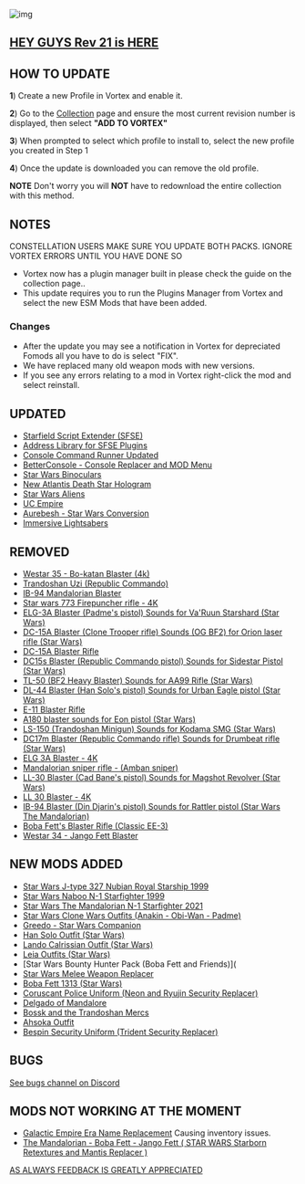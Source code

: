 ![img](https://s11.gifyu.com/images/SgCoI.png)

## [HEY GUYS Rev 21 is HERE](https://)

## HOW TO UPDATE

**1**) Create a new Profile in Vortex and enable it.

**2**) Go to the [Collection](https://next.nexusmods.com/starfield/collections/npk3lv?utm_source=copy\&utm_medium=social\&utm_campaign=share_collection) page and ensure the most current revision number is displayed, then select **"ADD TO VORTEX"**

**3**) When prompted to select which profile to install to, select the new profile you created in Step 1

**4**) Once the update is downloaded you can remove the old profile.

**NOTE** Don't worry you will **NOT** have to redownload the entire collection with this method.

## NOTES

CONSTELLATION USERS MAKE SURE YOU UPDATE BOTH PACKS. IGNORE VORTEX ERRORS UNTIL YOU HAVE DONE SO

- Vortex now has a plugin manager built in please check the guide on the collection page..
- This update requires you to run the Plugins Manager from Vortex and select the new ESM Mods that have been added.

### Changes

- After the update you may see a notification in Vortex for depreciated Fomods all you have to do is select "FIX".
- We have replaced many old weapon mods with new versions.
- If you see any errors relating to a mod in Vortex right-click the mod and select reinstall.

## UPDATED

- [Starfield Script Extender (SFSE)](https://www.nexusmods.com/starfield/mods/106)
- [Address Library for SFSE Plugins](https://www.nexusmods.com/starfield/mods/3256)
- [Console Command Runner Updated](https://www.nexusmods.com/starfield/mods/7318)
- [BetterConsole - Console Replacer and MOD Menu](https://www.nexusmods.com/starfield/mods/3683?tab=description)
- [Star Wars Binoculars](https://www.nexusmods.com/starfield/mods/6843)
- [New Atlantis Death Star Hologram](https://www.nexusmods.com/starfield/mods/6479)
- [Star Wars Aliens](https://www.nexusmods.com/starfield/mods/8518)
- [UC Empire](https://www.nexusmods.com/starfield/mods/7223)
- [Aurebesh - Star Wars Conversion](https://www.nexusmods.com/starfield/mods/6032)
- [Immersive Lightsabers](https://www.nexusmods.com/starfield/mods/3795)

## REMOVED

- [Westar 35 - Bo-katan Blaster (4k)](https://www.nexusmods.com/starfield/mods/5779)
- [Trandoshan Uzi (Republic Commando)](https://www.nexusmods.com/starfield/mods/4911)
- [IB-94 Mandalorian Blaster](https://www.nexusmods.com/starfield/mods/5022)
- [Star wars 773 Firepuncher rifle - 4K](https://www.nexusmods.com/starfield/mods/6171)
- [ELG-3A Blaster (Padme's pistol) Sounds for Va'Ruun Starshard (Star Wars)](https://www.nexusmods.com/starfield/mods/3693)
- [DC-15A Blaster (Clone Trooper rifle) Sounds (OG BF2) for Orion laser rifle (Star Wars)](https://www.nexusmods.com/starfield/mods/4918)
- [DC-15A Blaster Rifle](https://www.nexusmods.com/starfield/mods/5134)
- [DC15s Blaster (Republic Commando pistol) Sounds for Sidestar Pistol (Star Wars)](https://www.nexusmods.com/starfield/mods/3107)
- [TL-50 (BF2 Heavy Blaster) Sounds for AA99 Rifle (Star Wars)](https://www.nexusmods.com/starfield/mods/4003)
- [DL-44 Blaster (Han Solo's pistol) Sounds for Urban Eagle pistol (Star Wars)](https://www.nexusmods.com/starfield/mods/4864)
- [E-11 Blaster Rifle](https://www.nexusmods.com/starfield/mods/5089)
- [A180 blaster sounds for Eon pistol (Star Wars)](https://www.nexusmods.com/starfield/mods/2932)
- [LS-150 (Trandoshan Minigun) Sounds for Kodama SMG (Star Wars)](https://www.nexusmods.com/starfield/mods/5256)
- [DC17m Blaster (Republic Commando rifle) Sounds for Drumbeat rifle (Star Wars)](https://www.nexusmods.com/starfield/mods/3217)
- [ELG 3A Blaster - 4K](https://www.nexusmods.com/starfield/mods/6129)
- [Mandalorian sniper rifle - (Amban sniper)](https://www.nexusmods.com/starfield/mods/4957)
- [LL-30 Blaster (Cad Bane's pistol) Sounds for Magshot Revolver (Star Wars)](https://www.nexusmods.com/starfield/mods/4250)
- [LL 30 Blaster - 4K](https://www.nexusmods.com/starfield/mods/5933)
- [IB-94 Blaster (Din Djarin's pistol) Sounds for Rattler pistol (Star Wars The Mandalorian)](https://www.nexusmods.com/starfield/mods/5090)
- [Boba Fett's Blaster Rifle (Classic EE-3)](https://www.nexusmods.com/starfield/mods/5012)
- [Westar 34 - Jango Fett Blaster](https://www.nexusmods.com/starfield/mods/5119)

## NEW MODS ADDED

- [Star Wars J-type 327 Nubian Royal Starship 1999](https://www.nexusmods.com/starfield/mods/8914)
- [Star Wars Naboo N-1 Starfighter 1999](https://www.nexusmods.com/starfield/mods/9063)
- [Star Wars The Mandalorian N-1 Starfighter 2021](https://www.nexusmods.com/starfield/mods/9232)
- [Star Wars Clone Wars Outfits (Anakin - Obi-Wan - Padme)](https://www.nexusmods.com/starfield/mods/9074)
- [Greedo - Star Wars Companion](https://www.nexusmods.com/starfield/mods/8928)
- [Han Solo Outfit (Star Wars)](https://www.nexusmods.com/starfield/mods/8953)
- [Lando Calrissian Outfit (Star Wars)](https://www.nexusmods.com/starfield/mods/8939)
- [Leia Outfits (Star Wars)](https://www.nexusmods.com/starfield/mods/8998)
- [Star Wars Bounty Hunter Pack (Boba Fett and Friends)](
- [Star Wars Melee Weapon Replacer](https://www.nexusmods.com/starfield/mods/9016)
- [Boba Fett 1313 (Star Wars)](https://www.nexusmods.com/starfield/mods/9193)
- [Coruscant Police Uniform (Neon and Ryujin Security Replacer)](https://www.nexusmods.com/starfield/mods/9313?tab=description)
- [Delgado of Mandalore](https://www.nexusmods.com/starfield/mods/3146?tab=description)
- [Bossk and the Trandoshan Mercs](https://www.nexusmods.com/starfield/mods/8852)
- [Ahsoka Outfit](https://www.nexusmods.com/starfield/mods/8918)
- [Bespin Security Uniform (Trident Security Replacer)](https://www.nexusmods.com/starfield/mods/9325)

## BUGS

[See bugs channel on Discord](https://discord.gg/xZNztPjA2u)

## MODS NOT WORKING AT THE MOMENT

- [Galactic Empire Era Name Replacement](https://www.nexusmods.com/starfield/mods/2307) Causing inventory issues.
- [The Mandalorian - Boba Fett - Jango Fett ( STAR WARS Starborn Retextures and Mantis Replacer )](https://www.nexusmods.com/starfield/mods/2848)

[AS ALWAYS FEEDBACK IS GREATLY APPRECIATED](https://)
